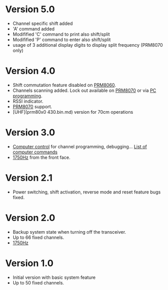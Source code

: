 Version 5.0
===========
* Channel specific shift added
* 'A' command added
* Modifified 'C' command to print also shift/split
* Modifified 'P' command to enter also shift/split
* usage of 3 additional display digits to display split frequency (PRM8070 only)

Version 4.0
===========
* Shift commutation feature disabled on [PRM8060](PRM8060.md).
* Channels scanning added. Lock out available on [PRM8070](PRM8070.md) or via [PC programming](Computer_commands_V4.md).
* RSSI indicator.
* [PRM8070](PRM8070.md) support.
* [UHF](prm80x0 430.bin.md) version for 70cm operations

Version 3.0
===========
* [Computer control](Computer_control.md) for channel programming, debugging... [List of computer commands](Computer_commands_V3.md)
* [1750Hz](1750Hz_tone.md) from the front face.

Version 2.1
===========
* Power switching, shift activation, reverse mode and reset feature bugs fixed.

Version 2.0
===========
* Backup system state when turning off the transceiver.
* Up to 66 fixed channels.
* [1750Hz](1750Hz_tone.md)

Version 1.0
===========
* Initial version with basic system feature
* Up to 50 fixed channels.